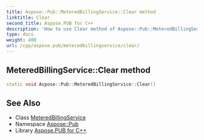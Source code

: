 ```yaml
---
title: Aspose::Pub::MeteredBillingService::Clear method
linktitle: Clear
second_title: Aspose.PUB for C++
description: 'How to use Clear method of Aspose::Pub::MeteredBillingService class in C++.'
type: docs
weight: 400
url: /cpp/aspose.pub/meteredbillingservice/clear/
---
```

## MeteredBillingService::Clear method




```cpp
static void Aspose::Pub::MeteredBillingService::Clear()
```

## See Also

* Class [MeteredBillingService](../)
* Namespace [Aspose::Pub](../../)
* Library [Aspose.PUB for C++](../../../)
